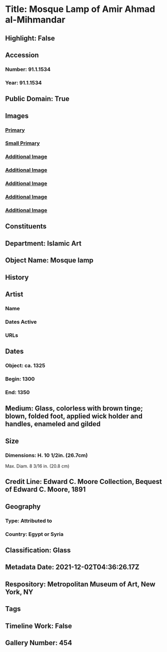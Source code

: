 # Title: Mosque Lamp of Amir Ahmad al-Mihmandar
## Highlight: False
## Accession
### Number: 91.1.1534
### Year: 91.1.1534
## Public Domain: True
## Images
### [Primary](https://images.metmuseum.org/CRDImages/is/original/DP123186.jpg)
### [Small Primary](https://images.metmuseum.org/CRDImages/is/web-large/DP123186.jpg)
### [Additional Image](https://images.metmuseum.org/CRDImages/is/original/1915.jpg)
### [Additional Image](https://images.metmuseum.org/CRDImages/is/original/sf91-1-1534a.jpg)
### [Additional Image](https://images.metmuseum.org/CRDImages/is/original/sf91-1-1534b.jpg)
### [Additional Image](https://images.metmuseum.org/CRDImages/is/original/9815.jpg)
### [Additional Image](https://images.metmuseum.org/CRDImages/is/original/91.1.1534.jpg)
## Constituents
## Department: Islamic Art
## Object Name: Mosque lamp
## History
## Artist
### Name
### Dates Active
### URLs
## Dates
### Object: ca. 1325
### Begin: 1300
### End: 1350
## Medium: Glass, colorless with brown tinge; blown, folded foot, applied wick holder and handles, enameled and gilded
## Size
### Dimensions: H. 10 1/2in. (26.7cm)
Max. Diam. 8 3/16 in. (20.8 cm)
## Credit Line: Edward C. Moore Collection, Bequest of Edward C. Moore, 1891
## Geography
### Type: Attributed to
### Country: Egypt or Syria
## Classification: Glass
## Metadata Date: 2021-12-02T04:36:26.17Z
## Respository: Metropolitan Museum of Art, New York, NY
## Tags
## Timeline Work: False
## Gallery Number: 454